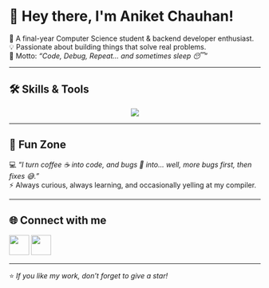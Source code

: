 # 👋 Hey there, I'm Aniket Chauhan!  

🌱 A final-year Computer Science student & backend developer enthusiast.  
💡 Passionate about building things that solve real problems.  
🚀 Motto: *“Code, Debug, Repeat... and sometimes sleep 😴”*  

---

## 🛠️ Skills & Tools  

<p align="center">
  <img src="https://skillicons.dev/icons?i=python,java,javascript,flask,git,github,mysql,aws,azure,docker,kubernetes" />
</p>

---


## 🎉 Fun Zone  

💻 *“I turn coffee ☕ into code, and bugs 🐛 into... well, more bugs first, then fixes 😅.”*  
⚡ Always curious, always learning, and occasionally yelling at my compiler.  

---


## 🌐 Connect with me  

[<img src="https://skillicons.dev/icons?i=linkedin" height="40" />](https://www.linkedin.com/in/aniket-c1)
[<img src="https://skillicons.dev/icons?i=gmail" height="40" />](mailto:rahulchauhanairapple@gmail.com)



---

⭐️ *If you like my work, don’t forget to give a star!*  
